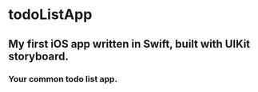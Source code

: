 # todoListApp
## My first iOS app written in Swift, built with UIKit storyboard. 
### Your common todo list app. 
